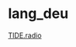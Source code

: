 # lang_deu

[TIDE.radio](https://rcstream0001.redcastle.net/radio/8000/tide-128.mp3?rp_source=1&=&&___cb=916093692175132?n=c21cd70711e8013e18b3)


